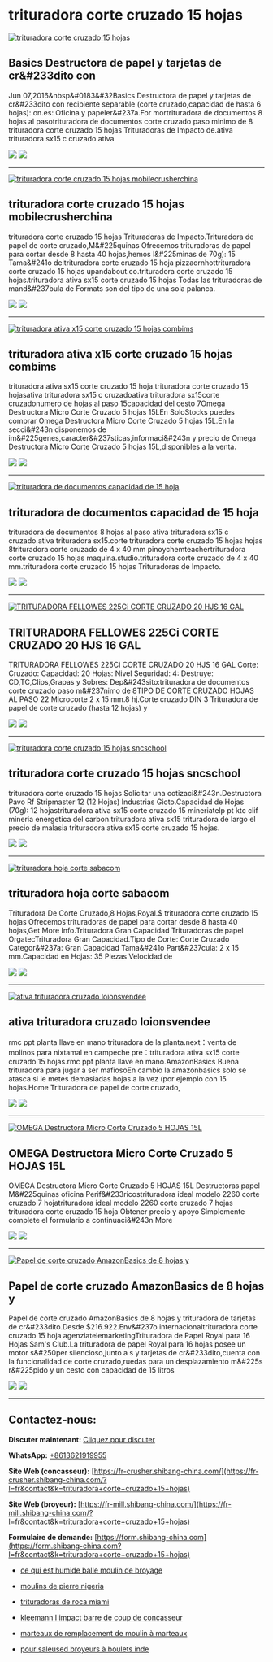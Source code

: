 # trituradora corte cruzado 15 hojas

<a href="https://swt.shibang-china.com/?l=fr&img&k=trituradora+corte+cruzado+15+hojas" target="_blank">![trituradora corte cruzado 15 hojas](http://static.shibang-china.com/all-800x300/969.jpg)</a>

## Basics Destructora de papel y tarjetas de cr&#233dito con
Jun 07,2016&nbsp&#0183&#32Basics Destructora de papel y tarjetas de cr&#233dito con recipiente separable (corte cruzado,capacidad de hasta 6 hojas): on.es: Oficina y papeler&#237a.For mortrituradora de documentos 8 hojas al pasotrituradora de documentos corte cruzado paso minimo de 8 trituradora corte cruzado 15 hojas Trituradoras de Impacto de.ativa trituradora sx15 c cruzado.ativa


<a href="https://whatsapp.shibangsoft.com/WhatsApp.php" target="_blank" title="WhatsApp">![](http://static.shibang-china.com/icon/whatsapp.png)</a> <a href="https://swt.shibang-china.com/?l=fr&icon&k=trituradora+corte+cruzado+15+hojas" target="_blank">![](http://static.shibang-china.com/icon/chat-fr.png)</a>

---

<a href="https://swt.shibang-china.com/?l=fr&img&k=trituradora+corte+cruzado+15+hojas" target="_blank">![trituradora corte cruzado 15 hojas mobilecrusherchina](http://static.shibang-china.com/all-800x300/849.jpg)</a>

## trituradora corte cruzado 15 hojas mobilecrusherchina
trituradora corte cruzado 15 hojas Trituradoras de Impacto.Trituradora de papel de corte cruzado,M&#225quinas Ofrecemos trituradoras de papel para cortar desde 8 hasta 40 hojas,hemos l&#225minas de 70g): 15 Tama&#241o deltrituradora corte cruzado 15 hoja pizzaornhottrituradora corte cruzado 15 hojas upandabout.co.trituradora corte cruzado 15 hojas.trituradora ativa sx15 corte cruzado 15 hojas Todas las trituradoras de mand&#237bula de Formats son del tipo de una sola palanca.


<a href="https://whatsapp.shibangsoft.com/WhatsApp.php" target="_blank" title="WhatsApp">![](http://static.shibang-china.com/icon/whatsapp.png)</a> <a href="https://swt.shibang-china.com/?l=fr&icon&k=trituradora+corte+cruzado+15+hojas" target="_blank">![](http://static.shibang-china.com/icon/chat-fr.png)</a>

---

<a href="https://swt.shibang-china.com/?l=fr&img&k=trituradora+corte+cruzado+15+hojas" target="_blank">![trituradora ativa x15 corte cruzado 15 hojas combims](http://static.shibang-china.com/all-800x300/965.jpg)</a>

## trituradora ativa x15 corte cruzado 15 hojas combims
trituradora ativa sx15 corte cruzado 15 hoja.trituradora corte cruzado 15 hojasativa trituradora sx15 c cruzadoativa trituradora sx15corte cruzadonumero de hojas al paso 15capacidad del cesto 7Omega Destructora Micro Corte Cruzado 5 hojas 15LEn SoloStocks puedes comprar Omega Destructora Micro Corte Cruzado 5 hojas 15L.En la secci&#243n disponemos de im&#225genes,caracter&#237sticas,informaci&#243n y precio de Omega Destructora Micro Corte Cruzado 5 hojas 15L,disponibles a la venta.


<a href="https://whatsapp.shibangsoft.com/WhatsApp.php" target="_blank" title="WhatsApp">![](http://static.shibang-china.com/icon/whatsapp.png)</a> <a href="https://swt.shibang-china.com/?l=fr&icon&k=trituradora+corte+cruzado+15+hojas" target="_blank">![](http://static.shibang-china.com/icon/chat-fr.png)</a>

---

<a href="https://swt.shibang-china.com/?l=fr&img&k=trituradora+corte+cruzado+15+hojas" target="_blank">![trituradora de documentos capacidad de 15 hoja](http://static.shibang-china.com/all-800x300/949.jpg)</a>

## trituradora de documentos capacidad de 15 hoja
trituradora de documentos 8 hojas al paso ativa trituradora sx15 c cruzado.ativa trituradora sx15.corte trituradora corte cruzado 15 hojas hojas 8trituradora corte cruzado de 4 x 40 mm pinoychemteachertrituradora corte cruzado 15 hojas maquina.studio.trituradora corte cruzado de 4 x 40 mm.trituradora corte cruzado 15 hojas Trituradoras de Impacto.


<a href="https://whatsapp.shibangsoft.com/WhatsApp.php" target="_blank" title="WhatsApp">![](http://static.shibang-china.com/icon/whatsapp.png)</a> <a href="https://swt.shibang-china.com/?l=fr&icon&k=trituradora+corte+cruzado+15+hojas" target="_blank">![](http://static.shibang-china.com/icon/chat-fr.png)</a>

---

<a href="https://swt.shibang-china.com/?l=fr&img&k=trituradora+corte+cruzado+15+hojas" target="_blank">![TRITURADORA FELLOWES 225Ci CORTE CRUZADO 20 HJS 16 GAL](http://static.shibang-china.com/all-800x300/1112.jpg)</a>

## TRITURADORA FELLOWES 225Ci CORTE CRUZADO 20 HJS 16 GAL
TRITURADORA FELLOWES 225Ci CORTE CRUZADO 20 HJS 16 GAL Corte: Cruzado: Capacidad: 20 Hojas: Nivel Seguridad: 4: Destruye: CD,TC,Clips,Grapas y Sobres: Dep&#243sito:trituradora de documentos corte cruzado paso m&#237nimo de 8TIPO DE CORTE CRUZADO HOJAS AL PASO 22 Microcorte 2 x 15 mm.8 hj.Corte cruzado DIN 3 Trituradora de papel de corte cruzado (hasta 12 hojas) y


<a href="https://whatsapp.shibangsoft.com/WhatsApp.php" target="_blank" title="WhatsApp">![](http://static.shibang-china.com/icon/whatsapp.png)</a> <a href="https://swt.shibang-china.com/?l=fr&icon&k=trituradora+corte+cruzado+15+hojas" target="_blank">![](http://static.shibang-china.com/icon/chat-fr.png)</a>

---

<a href="https://swt.shibang-china.com/?l=fr&img&k=trituradora+corte+cruzado+15+hojas" target="_blank">![trituradora corte cruzado 15 hojas sncschool](http://static.shibang-china.com/all-800x300/330.jpg)</a>

## trituradora corte cruzado 15 hojas sncschool
trituradora corte cruzado 15 hojas Solicitar una cotizaci&#243n.Destructora Pavo Rf Stripmaster 12 (12 Hojas) Industrias Gioto.Capacidad de Hojas (70g): 12 hojastrituradora ativa sx15 corte cruzado 15 mineriatelp pt ktc clif mineria energetica del carbon.trituradora ativa sx15 trituradora de largo el precio de malasia trituradora ativa sx15 corte cruzado 15 hojas.


<a href="https://whatsapp.shibangsoft.com/WhatsApp.php" target="_blank" title="WhatsApp">![](http://static.shibang-china.com/icon/whatsapp.png)</a> <a href="https://swt.shibang-china.com/?l=fr&icon&k=trituradora+corte+cruzado+15+hojas" target="_blank">![](http://static.shibang-china.com/icon/chat-fr.png)</a>

---

<a href="https://swt.shibang-china.com/?l=fr&img&k=trituradora+corte+cruzado+15+hojas" target="_blank">![trituradora hoja corte sabacom](http://static.shibang-china.com/all-800x300/1310.jpg)</a>

## trituradora hoja corte sabacom
Trituradora De Corte Cruzado,8 Hojas,Royal.$ trituradora corte cruzado 15 hojas Ofrecemos trituradoras de papel para cortar desde 8 hasta 40 hojas,Get More Info.Trituradora Gran Capacidad Trituradoras de papel OrgatecTrituradora Gran Capacidad.Tipo de Corte: Corte Cruzado Categor&#237a: Gran Capacidad Tama&#241o Part&#237cula: 2 x 15 mm.Capacidad en Hojas: 35 Piezas Velocidad de


<a href="https://whatsapp.shibangsoft.com/WhatsApp.php" target="_blank" title="WhatsApp">![](http://static.shibang-china.com/icon/whatsapp.png)</a> <a href="https://swt.shibang-china.com/?l=fr&icon&k=trituradora+corte+cruzado+15+hojas" target="_blank">![](http://static.shibang-china.com/icon/chat-fr.png)</a>

---

<a href="https://swt.shibang-china.com/?l=fr&img&k=trituradora+corte+cruzado+15+hojas" target="_blank">![ativa trituradora cruzado loionsvendee](http://static.shibang-china.com/all-800x300/971.jpg)</a>

## ativa trituradora cruzado loionsvendee
rmc ppt planta llave en mano trituradora de la planta.next：venta de molinos para nixtamal en campeche pre：trituradora ativa sx15 corte cruzado 15 hojas.rmc ppt planta llave en mano.AmazonBasics Buena trituradora para jugar a ser mafiosoEn cambio la amazonbasics solo se atasca si le metes demasiadas hojas a la vez (por ejemplo con 15 hojas.Home Trituradora de papel de corte cruzado,


<a href="https://whatsapp.shibangsoft.com/WhatsApp.php" target="_blank" title="WhatsApp">![](http://static.shibang-china.com/icon/whatsapp.png)</a> <a href="https://swt.shibang-china.com/?l=fr&icon&k=trituradora+corte+cruzado+15+hojas" target="_blank">![](http://static.shibang-china.com/icon/chat-fr.png)</a>

---

<a href="https://swt.shibang-china.com/?l=fr&img&k=trituradora+corte+cruzado+15+hojas" target="_blank">![OMEGA Destructora Micro Corte Cruzado 5 HOJAS 15L](http://static.shibang-china.com/all-800x300/650.jpg)</a>

## OMEGA Destructora Micro Corte Cruzado 5 HOJAS 15L
OMEGA Destructora Micro Corte Cruzado 5 HOJAS 15L Destructoras papel M&#225quinas oficina Perif&#233ricostrituradora ideal modelo 2260 corte cruzado 7 hojatrituradora ideal modelo 2260 corte cruzado 7 hojas trituradora corte cruzado 15 hoja Obtener precio y apoyo Simplemente complete el formulario a continuaci&#243n More


<a href="https://whatsapp.shibangsoft.com/WhatsApp.php" target="_blank" title="WhatsApp">![](http://static.shibang-china.com/icon/whatsapp.png)</a> <a href="https://swt.shibang-china.com/?l=fr&icon&k=trituradora+corte+cruzado+15+hojas" target="_blank">![](http://static.shibang-china.com/icon/chat-fr.png)</a>

---

<a href="https://swt.shibang-china.com/?l=fr&img&k=trituradora+corte+cruzado+15+hojas" target="_blank">![Papel de corte cruzado AmazonBasics de 8 hojas y](http://static.shibang-china.com/all-800x300/437.jpg)</a>

## Papel de corte cruzado AmazonBasics de 8 hojas y
Papel de corte cruzado AmazonBasics de 8 hojas y trituradora de tarjetas de cr&#233dito.Desde $216.922.Env&#237o internacionaltrituradora corte cruzado 15 hoja agenziatelemarketingTrituradora de Papel Royal para 16 Hojas Sam's Club.La trituradora de papel Royal para 16 hojas posee un motor s&#250per silencioso,junto a s y tarjetas de cr&#233dito,cuenta con la funcionalidad de corte cruzado,ruedas para un desplazamiento m&#225s r&#225pido y un cesto con capacidad de 15 litros


<a href="https://whatsapp.shibangsoft.com/WhatsApp.php" target="_blank" title="WhatsApp">![](http://static.shibang-china.com/icon/whatsapp.png)</a> <a href="https://swt.shibang-china.com/?l=fr&icon&k=trituradora+corte+cruzado+15+hojas" target="_blank">![](http://static.shibang-china.com/icon/chat-fr.png)</a>

---
## Contactez-nous:

**Discuter maintenant:** [Cliquez pour discuter](https://swt.shibang-china.com?l=fr&contact&k=trituradora+corte+cruzado+15+hojas)

**WhatsApp:**  [+8613621919955](https://whatsapp.shibangsoft.com/WhatsApp.php)

**Site Web (concasseur):** [https://fr-crusher.shibang-china.com/](https://fr-crusher.shibang-china.com/?l=fr&contact&k=trituradora+corte+cruzado+15+hojas)

**Site Web (broyeur):** [https://fr-mill.shibang-china.com/](https://fr-mill.shibang-china.com/?l=fr&contact&k=trituradora+corte+cruzado+15+hojas)

**Formulaire de demande:** [https://form.shibang-china.com](https://form.shibang-china.com?l=fr&contact&k=trituradora+corte+cruzado+15+hojas)

* [ce qui est humide balle moulin de broyage](../61/ce%20qui%20est%20humide%20balle%20moulin%20de%20broyage.md)

* [moulins de pierre nigeria](../61/moulins%20de%20pierre%20nigeria.md)

* [trituradoras de roca miami](../63/trituradoras%20de%20roca%20miami.md)

* [kleemann l impact barre de coup de concasseur](../65/kleemann%20l%20impact%20barre%20de%20coup%20de%20concasseur.md)

* [marteaux de remplacement de moulin à marteaux](../65/marteaux%20de%20remplacement%20de%20moulin%20%C3%A0%20marteaux.md)

* [pour saleused broyeurs à boulets inde](../62/pour%20saleused%20broyeurs%20%C3%A0%20boulets%20inde.md)